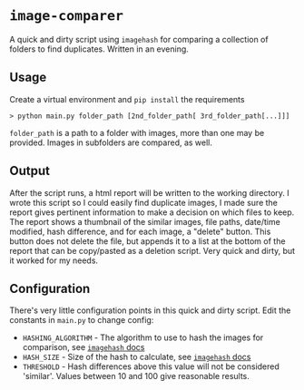 # `image-comparer`
A quick and dirty script using `imagehash` for comparing a collection of folders to find duplicates. Written in an evening.

## Usage
Create a virtual environment and `pip install` the requirements
```shell
> python main.py folder_path [2nd_folder_path[ 3rd_folder_path[...]]]
```
`folder_path` is a path to a folder with images, more than one may be provided. Images in subfolders are compared,
as well.

## Output
After the script runs, a html report will be written to the working directory. I wrote this script so I could
easily find duplicate images, I made sure the report gives pertinent information to make a decision on which files to
keep. The report shows a thumbnail of the similar images, file paths, date/time modified, hash difference, and
for each image, a "delete" button. This button does not delete the file, but appends it to a list at the bottom of
the report that can be copy/pasted as a deletion script. Very quick and dirty, but it worked for my needs.

## Configuration
There's very little configuration points in this quick and dirty script. Edit the constants in `main.py` to change
config:
* `HASHING_ALGORITHM` - The algorithm to use to hash the images for comparison, see [`imagehash` docs](https://github.com/JohannesBuchner/imagehash#example-1-icon-dataset)
* `HASH_SIZE` - Size of the hash to calculate, see [`imagehash` docs](https://github.com/JohannesBuchner/imagehash#example-1-icon-dataset)
* `THRESHOLD` - Hash differences above this value will not be considered 'similar'. Values between 10 and 100 give 
                reasonable results.